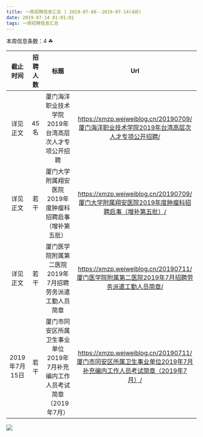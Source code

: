 ```yaml
---
title: 一周招聘信息汇总 | 2019-07-08--2019-07-14(4则)
date: 2019-07-14 01:01:01
tags: 一周招聘信息汇总
---
```

本周信息条数：4   ☘ 
<!-- more -->

| 截止时间 | 招聘人数 | 标题 | Url |
| :-: | :-: | :-: | :-: |
| 详见正文 | 45名 | 厦门海洋职业技术学院2019年台湾高层次人才专项公开招聘|https://xmzp.weiweiblog.cn/20190709/厦门海洋职业技术学院2019年台湾高层次人才专项公开招聘/ |
| 详见正文 | 若干 | 厦门大学附属翔安医院2019年度肿瘤科招聘启事（增补第五批）|https://xmzp.weiweiblog.cn/20190709/厦门大学附属翔安医院2019年度肿瘤科招聘启事（增补第五批）/ |
| 详见正文 | 若干 | 厦门医学院附属第二医院2019年7月招聘劳务派遣工勤人员简章|https://xmzp.weiweiblog.cn/20190711/厦门医学院附属第二医院2019年7月招聘劳务派遣工勤人员简章/ |
| 2019年7月15日 | 若干 | 厦门市同安区所属卫生事业单位2019年7月补充编内工作人员考试简章（2019年7月）|https://xmzp.weiweiblog.cn/20190711/厦门市同安区所属卫生事业单位2019年7月补充编内工作人员考试简章（2019年7月）/ |
![](https://cdn.weiweiblog.cn/20181015134814.png)